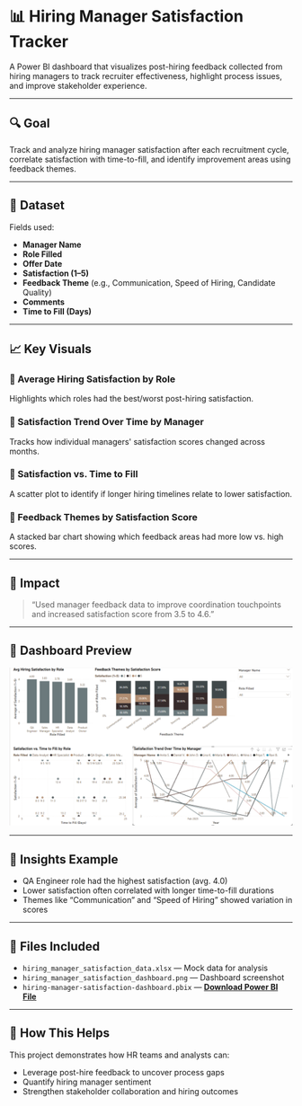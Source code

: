 # 📊 Hiring Manager Satisfaction Tracker

A Power BI dashboard that visualizes post-hiring feedback collected from hiring managers to track recruiter effectiveness, highlight process issues, and improve stakeholder experience.

---

## 🔍 Goal

Track and analyze hiring manager satisfaction after each recruitment cycle, correlate satisfaction with time-to-fill, and identify improvement areas using feedback themes.

---

## 📁 Dataset

Fields used:
- **Manager Name**
- **Role Filled**
- **Offer Date**
- **Satisfaction (1–5)**
- **Feedback Theme** (e.g., Communication, Speed of Hiring, Candidate Quality)
- **Comments**
- **Time to Fill (Days)**

---

## 📈 Key Visuals

### 📌 Average Hiring Satisfaction by Role  
Highlights which roles had the best/worst post-hiring satisfaction.

### 📌 Satisfaction Trend Over Time by Manager  
Tracks how individual managers' satisfaction scores changed across months.

### 📌 Satisfaction vs. Time to Fill  
A scatter plot to identify if longer hiring timelines relate to lower satisfaction.

### 📌 Feedback Themes by Satisfaction Score  
A stacked bar chart showing which feedback areas had more low vs. high scores.

---

## 🎯 Impact

> “Used manager feedback data to improve coordination touchpoints and increased satisfaction score from 3.5 to 4.6.”

---

## 📸 Dashboard Preview

![Hiring Manager Dashboard](./hiring_manager_satisfaction_dashboard.png)

---

## 🧠 Insights Example

- QA Engineer role had the highest satisfaction (avg. 4.0)
- Lower satisfaction often correlated with longer time-to-fill durations
- Themes like “Communication” and “Speed of Hiring” showed variation in scores

---

## 📂 Files Included

- `hiring_manager_satisfaction_data.xlsx` — Mock data for analysis
- `hiring_manager_satisfaction_dashboard.png` — Dashboard screenshot
- `hiring-manager-satisfaction-dashboard.pbix` — **[Download Power BI File](https://your-download-link.com)**


---

## 🚀 How This Helps

This project demonstrates how HR teams and analysts can:
- Leverage post-hire feedback to uncover process gaps
- Quantify hiring manager sentiment
- Strengthen stakeholder collaboration and hiring outcomes
